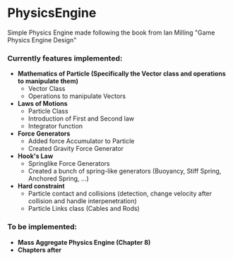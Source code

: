 # PhysicsEngine
Simple Physics Engine made following the book from Ian Milling "Game Physics Engine Design"

### Currently features implemented: 
- **Mathematics of Particle (Specifically the Vector class and operations to manipulate them)**
    - Vector Class
    - Operations to manipulate Vectors
- **Laws of Motions**
    - Particle Class
    - Introduction of First and Second law
    - Integrator function
- **Force Generators**
    - Added force Accumulator to Particle
    - Created Gravity Force Generator
- **Hook's Law**
    - Springlike Force Generators
    - Created a bunch of spring-like generators (Buoyancy, Stiff Spring, Anchored Spring, ...)
- **Hard constraint**
    - Particle contact and collisions (detection, change velocity after collision and handle interpenetration)
    - Particle Links class (Cables and Rods)

### To be implemented:
- **Mass Aggregate Physics Engine (Chapter 8)**
- **Chapters after**
